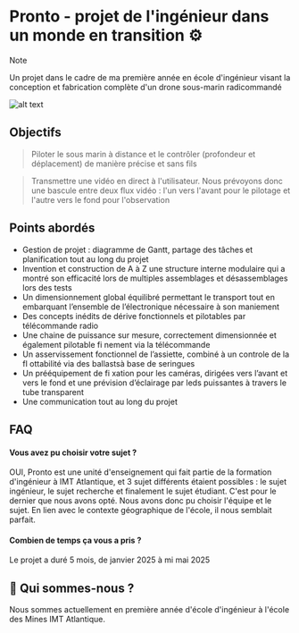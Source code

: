 
# Pronto - projet de l'ingénieur dans un monde en transition ⚙️
> [!NOTE]
> Un projet dans le cadre de ma première année en école d'ingénieur visant la conception et fabrication complète d'un drone sous-marin radicommandé

![alt text](https://raw.githubusercontent.com/Emilien-Wolff/Pronto-Abysse/refs/heads/main/Photos/IMG_3810.JPG)

## Objectifs

> Piloter le sous marin à distance et le contrôler (profondeur et déplacement) de manière précise et sans fils

> Transmettre une vidéo en direct à l'utilisateur. Nous prévoyons donc une bascule entre deux flux vidéo : l'un vers l'avant pour le pilotage et l'autre vers le fond pour l'observation


## Points abordés

 - Gestion de projet : diagramme de Gantt, partage des tâches et planification tout au long du projet
 - Invention et construction de A à Z une structure interne modulaire qui a montré son efficacité lors de
multiples assemblages et désassemblages lors des tests
 - Un dimensionnement global équilibré permettant le transport tout en embarquant l’ensemble de
l’électronique nécessaire à son maniement
 -  Des concepts inédits de dérive fonctionnels et pilotables par télécommande radio
 -  Une chaine de puissance sur mesure, correctement dimensionnée et également pilotable fi nement via la
télécommande
 -  Un asservissement fonctionnel de l’assiette, combiné à un controle de la fl ottabilité via des ballastsà
base de seringues
 -  Un prééquipement de fi xation pour les caméras, dirigées vers l’avant et vers le fond et une prévision
d’éclairage par leds puissantes à travers le tube transparent
 -  Une communication tout au long du projet


## FAQ

#### Vous avez pu choisir votre sujet ?
OUI, Pronto est une unité d'enseignement qui fait partie de la formation d'ingénieur à IMT Atlantique, et 3 sujet différents étaient possibles : le sujet ingénieur, le sujet recherche et finalement le sujet étudiant. C'est pour le dernier que nous avons opté. Nous avons donc pu choisir l'équipe et le sujet. En lien avec le contexte géographique de l'école, il nous semblait parfait.

#### Combien de temps ça vous a pris ?

Le projet a duré 5 mois, de janvier 2025 à  mi mai 2025

## 🚀 Qui sommes-nous ?
Nous sommes actuellement en première année d'école d'ingénieur à l'école des Mines IMT Atlantique.


